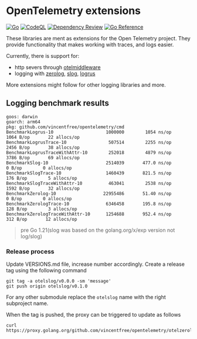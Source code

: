 # OpenTelemetry extensions


[![Go](https://github.com/vincentfree/opentelemetry/actions/workflows/go.yml/badge.svg)](https://github.com/vincentfree/opentelemetry/actions/workflows/go.yml)
[![CodeQL](https://github.com/vincentfree/opentelemetry/actions/workflows/codeql.yml/badge.svg)](https://github.com/vincentfree/opentelemetry/actions/workflows/codeql.yml)
[![Dependency Review](https://github.com/vincentfree/opentelemetry/actions/workflows/dependency-review.yml/badge.svg)](https://github.com/vincentfree/opentelemetry/actions/workflows/dependency-review.yml)
[![Go Reference](https://pkg.go.dev/badge/github.com/vincentfree/opentelemetry/otelmiddleware.svg)](https://pkg.go.dev/github.com/vincentfree/opentelemetry)

These libraries are ment as extensions for the Open Telemetry project. 
They provide functionality that makes working with traces, and logs easier.

Currently, there is support for:

* http severs through [otelmiddleware](otelmiddleware/README.md)
* logging with [zerolog](otelzerolog/README.md), [slog](otelslog/README.md), [logrus](otellogrus/README.md)

More extensions might follow for other logging libraries and more.

## Logging benchmark results

```shell
goos: darwin
goarch: arm64
pkg: github.com/vincentfree/opentelemetry/cmd
BenchmarkLogrus-10                    1000000        1054 ns/op     1064 B/op       22 allocs/op
BenchmarkLogrusTrace-10                507514        2255 ns/op     2456 B/op       38 allocs/op
BenchmarkLogrusTraceWithAttr-10        252018        4879 ns/op     3786 B/op       69 allocs/op
BenchmarkSlog-10                      2514039       477.0 ns/op        0 B/op        0 allocs/op
BenchmarkSlogTrace-10                 1460439       821.5 ns/op      176 B/op        5 allocs/op
BenchmarkSlogTraceWithAttr-10          463041        2538 ns/op     1592 B/op       32 allocs/op
BenchmarkZerolog-10                  22955486       51.40 ns/op        0 B/op        0 allocs/op
BenchmarkZerologTrace-10              6346458       195.8 ns/op      128 B/op        3 allocs/op
BenchmarkZerologTraceWithAttr-10      1254688       952.4 ns/op      312 B/op       12 allocs/op
```

> pre Go 1.21(slog was based on the golang.org/x/exp version not log/slog)


### Release process

Update VERSIONS.md file, increase number accordingly. Create a release tag using the following command

```shell
git tag -a otelslog/v0.0.0 -sm 'message'
git push origin otelslog/v0.1.0
```
For any other submodule replace the `otelslog` name with the right subproject name.

When the tag is pushed, the proxy can be triggered to update as follows

```shell
curl https://proxy.golang.org/github.com/vincentfree/opentelemetry/otelzerolog/@v/v0.0.0.info
```